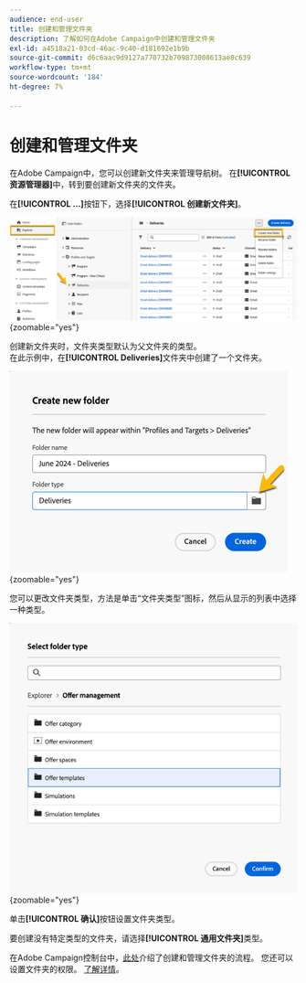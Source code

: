```yaml
---
audience: end-user
title: 创建和管理文件夹
description: 了解如何在Adobe Campaign中创建和管理文件夹
exl-id: a4518a21-03cd-46ac-9c40-d181692e1b9b
source-git-commit: d6c6aac9d9127a770732b709873008613ae8c639
workflow-type: tm+mt
source-wordcount: '184'
ht-degree: 7%

---
```


# 创建和管理文件夹

在Adobe Campaign中，您可以创建新文件夹来管理导航树。 在&#x200B;**[!UICONTROL 资源管理器]**&#x200B;中，转到要创建新文件夹的文件夹。

在&#x200B;**[!UICONTROL ...]**&#x200B;按钮下，选择&#x200B;**[!UICONTROL 创建新文件夹]**。

![显示……按钮下的“创建新文件夹”选项的屏幕截图](assets/folder_create.png){zoomable="yes"}

创建新文件夹时，文件夹类型默认为父文件夹的类型。\
在此示例中，在&#x200B;**[!UICONTROL Deliveries]**&#x200B;文件夹中创建了一个文件夹。

![屏幕截图显示在投放文件夹中创建的新文件夹](assets/folder_new.png){zoomable="yes"}

您可以更改文件夹类型，方法是单击“文件夹类型”图标，然后从显示的列表中选择一种类型。

![显示可供选择的文件夹类型列表的屏幕截图](assets/folder_type.png){zoomable="yes"}

单击&#x200B;**[!UICONTROL 确认]**&#x200B;按钮设置文件夹类型。

要创建没有特定类型的文件夹，请选择&#x200B;**[!UICONTROL 通用文件夹]**&#x200B;类型。

在Adobe Campaign控制台中，[此处](https://experienceleague.adobe.com/zh-hans/docs/campaign/campaign-v8/config/configuration/folders-and-views)介绍了创建和管理文件夹的流程。 您还可以设置文件夹的权限。 [了解详情](https://experienceleague.adobe.com/zh-hans/docs/campaign/campaign-v8/admin/permissions/folder-permissions)。